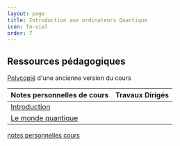 ```yaml
---
layout: page
title: Introduction aux ordinateurs Quantique 
icon: fa-vial
order: 7
---
```


## Ressources pédagogiques

[Polycopié](http://dept-info.labri.fr/~ges/ENSEIGNEMENT/CALCULQ/polycop_calculq.pdf) d'une ancienne version du cours 

| Notes personnelles de cours | Travaux Dirigés |
| :--                         | :--             |
| [Introduction]              |                 |
| [Le monde quantique]        |                 |


[Introduction]:/assets/md/quantique/cours1
[Le monde quantique]:/assets/md/quantique/cours2

[notes personnelles cours](/assets/md/quantique/cours1)
